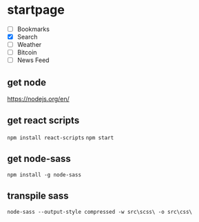 # startpage
- [ ] Bookmarks
- [x] Search
- [ ] Weather
- [ ] Bitcoin
- [ ] News Feed

## get node
https://nodejs.org/en/
## get react scripts
`npm install react-scripts`
`npm start`
## get node-sass
`npm install -g node-sass`
## transpile sass
`node-sass --output-style compressed -w src\scss\ -o src\css\`


